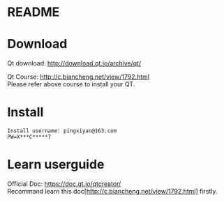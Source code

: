 # README

# Download 
Qt download: http://download.qt.io/archive/qt/	 <br>

Qt Course: http://c.biancheng.net/view/1792.html <br>
Please refer above course to install your QT.	 <br>

# Install

	Install username: pingxiyan@163.com
	PW=X***C*****7

# Learn userguide

Official Doc: https://doc.qt.io/qtcreator/	<br>
Recommand learn this doc[http://c.biancheng.net/view/1792.html] firstly. <br>